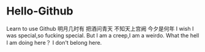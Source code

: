 # Hello-Github
Learn to use Github
明月几时有
把酒问青天
不知天上宫阙
今夕是何年
I wish I was special,so fucking special.
But I am a creep,I am a weirdo.
What the hell I am doing here？
I don't belong here.
